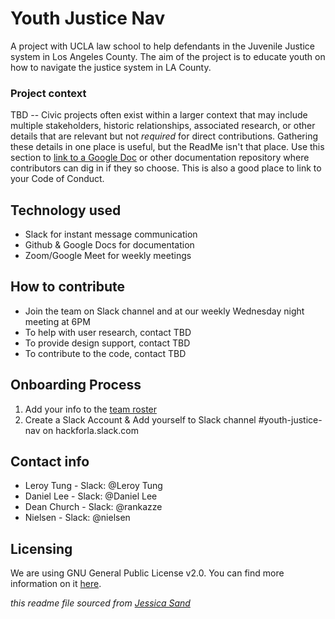 # Youth Justice Nav

A project with UCLA law school to help defendants in the Juvenile Justice system in Los Angeles County. The aim of the project is to educate youth on how to navigate the justice system in LA County. 

### Project context

TBD -- Civic projects often exist within a larger context that may include multiple stakeholders, historic relationships, associated research, or other details that are relevant but not *required* for direct contributions. Gathering these details in one place is useful, but the ReadMe isn't that place. Use this section to [link to a Google Doc](#) or other documentation repository where contributors can dig in if they so choose. This is also a good place to link to your Code of Conduct.

## Technology used

- Slack for instant message communication
- Github & Google Docs for documentation
- Zoom/Google Meet for weekly meetings 

## How to contribute

- Join the team on Slack channel and at our weekly Wednesday night meeting at 6PM
- To help with user research, contact TBD
- To provide design support, contact TBD
- To contribute to the code, contact TBD

## Onboarding Process

1. Add your info to the [team roster](https://docs.google.com/spreadsheets/d/14NiIUGaRhz34E_cTtWU-B9kFGaHt-1nSlghzhtDqbbE/edit?usp=drive_web&ouid=105806038518241181042)
2. Create a Slack Account & Add yourself to Slack channel #youth-justice-nav on hackforla.slack.com

## Contact info

- Leroy Tung - Slack: @Leroy Tung
- Daniel Lee - Slack: @Daniel Lee
- Dean Church - Slack: @rankazze
- Nielsen - Slack: @nielsen

## Licensing

We are using GNU General Public License v2.0. You can find more information on it [here](https://github.com/hackforla/YouthJusticeNav/blob/main/LICENSE).  

*this readme file sourced from [Jessica Sand](http://jessicasand.com/other-stuff/just-enough-docs/)*
